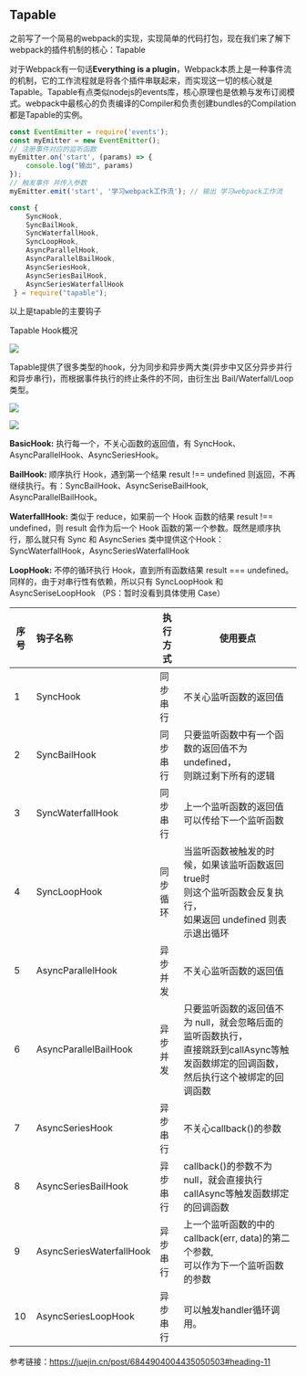 ## Tapable

之前写了一个简易的webpack的实现，实现简单的代码打包，现在我们来了解下webpack的插件机制的核心：Tapable

对于Webpack有一句话**Everything is a plugin**，Webpack本质上是一种事件流的机制，它的工作流程就是将各个插件串联起来，而实现这一切的核心就是Tapable。Tapable有点类似nodejs的events库，核心原理也是依赖与发布订阅模式。webpack中最核心的负责编译的Compiler和负责创建bundles的Compilation都是Tapable的实例。

```javascript
const EventEmitter = require('events');
const myEmitter = new EventEmitter();
// 注册事件对应的监听函数
myEmitter.on('start', (params) => {
    console.log("输出", params)
});
// 触发事件 并传入参数
myEmitter.emit('start', '学习webpack工作流'); // 输出 学习webpack工作流

```



```javascript
const {
	SyncHook,
	SyncBailHook,
	SyncWaterfallHook,
	SyncLoopHook,
	AsyncParallelHook,
	AsyncParallelBailHook,
	AsyncSeriesHook,
	AsyncSeriesBailHook,
	AsyncSeriesWaterfallHook
 } = require("tapable");
```

以上是tapable的主要钩子

Tapable Hook概况

![](https://user-gold-cdn.xitu.io/2019/2/8/168cdb3c4c9a71b9?imageView2/0/w/1280/h/960/format/webp/ignore-error/1)

Tapable提供了很多类型的hook，分为同步和异步两大类(异步中又区分异步并行和异步串行)，而根据事件执行的终止条件的不同，由衍生出 Bail/Waterfall/Loop 类型。

![](https://user-gold-cdn.xitu.io/2018/12/28/167f458ac2b1e527?imageView2/0/w/1280/h/960/format/webp/ignore-error/1)

![](https://user-gold-cdn.xitu.io/2018/12/28/167f458d6ff8424f?imageView2/0/w/1280/h/960/format/webp/ignore-error/1)

**BasicHook:** 执行每一个，不关心函数的返回值，有 SyncHook、AsyncParallelHook、AsyncSeriesHook。

**BailHook:** 顺序执行 Hook，遇到第一个结果 result !== undefined 则返回，不再继续执行。有：SyncBailHook、AsyncSeriseBailHook, AsyncParallelBailHook。

**WaterfallHook:** 类似于 reduce，如果前一个 Hook 函数的结果 result !== undefined，则 result 会作为后一个 Hook 函数的第一个参数。既然是顺序执行，那么就只有 Sync 和 AsyncSeries 类中提供这个Hook：SyncWaterfallHook，AsyncSeriesWaterfallHook

**LoopHook:** 不停的循环执行 Hook，直到所有函数结果 result === undefined。同样的，由于对串行性有依赖，所以只有 SyncLoopHook 和 AsyncSeriseLoopHook （PS：暂时没看到具体使用 Case）



| 序号 | 钩子名称                 | 执行方式 | 使用要点                                                     |
| ---- | :----------------------- | -------- | ------------------------------------------------------------ |
| 1    | SyncHook                 | 同步串行 | 不关心监听函数的返回值                                       |
| 2    | SyncBailHook             | 同步串行 | 只要监听函数中有一个函数的返回值不为 undefined，<br />则跳过剩下所有的逻辑 |
| 3    | SyncWaterfallHook        | 同步串行 | 上一个监听函数的返回值可以传给下一个监听函数                 |
| 4    | SyncLoopHook             | 同步循环 | 当监听函数被触发的时候，如果该监听函数返回true时<br />则这个监听函数会反复执行，<br />如果返回 undefined 则表示退出循环 |
| 5    | AsyncParallelHook        | 异步并发 | 不关心监听函数的返回值                                       |
| 6    | AsyncParallelBailHook    | 异步并发 | 只要监听函数的返回值不为 null，就会忽略后面的监听函数执行，<br />直接跳跃到callAsync等触发函数绑定的回调函数，<br />然后执行这个被绑定的回调函数 |
| 7    | AsyncSeriesHook          | 异步串行 | 不关心callback()的参数                                       |
| 8    | AsyncSeriesBailHook      | 异步串行 | callback()的参数不为null，就会直接执行callAsync等触发函数绑定的回调函数 |
| 9    | AsyncSeriesWaterfallHook | 异步串行 | 上一个监听函数的中的callback(err, data)的第二个参数,<br />可以作为下一个监听函数的参数 |
| 10   | AsyncSeriesLoopHook      | 异步串行 | 可以触发handler循环调用。                                    |

参考链接：https://juejin.cn/post/6844904004435050503#heading-11

